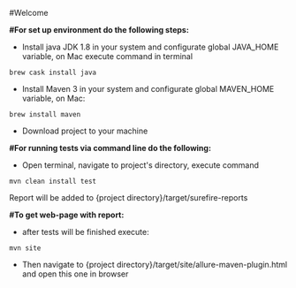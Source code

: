 
#Welcome


**#For set up environment do the following steps:**
- Install java JDK 1.8 in your system and configurate global JAVA_HOME variable, on Mac execute command in terminal
```
brew cask install java
```
- Install Maven 3 in your system and configurate global MAVEN_HOME variable, on Mac:
```
brew install maven
```
- Download project to your machine

**#For running tests via command line do the following:**
- Open terminal, navigate to project's directory, execute command 
```
mvn clean install test
```

Report will be added to {project directory}/target/surefire-reports 


**#To get web-page with report:**

- after tests will be finished execute:

```
mvn site
```

- Then navigate to {project directory}/target/site/allure-maven-plugin.html and open this one in browser


